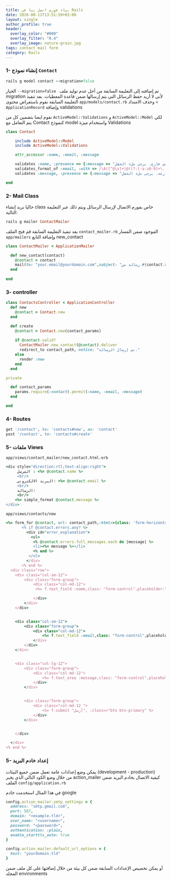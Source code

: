 ```yaml
---
title: بناء فورم اتصل بنا في Rails
date: 2016-08-11T13:51:59+03:00
layout: single
author_profile: true
header:
  overlay_color: "#000"
  overlay_filter: "0.4"
  overlay_image: nature-grain.jpg
tags: contact mail form
category: Rails
---
```


### 1- إنشاء نموذج `Contact`

~~~ruby
rails g model contact --migration=false 
~~~
الخيار `--migration=false ` تم إضافته إلى التعليمة السابقة من أجل عدم توليد ملف migration لأني لا أريد حفظ الرسائل التي يتم إرسالها ضمن قاعدة المعطيات.
بعد تنفيذ التعليمة السابقة نقوم باستعراض محتوى `app/models/contact.rb` وحذف  الامتداد `< ApplicationRecord` وإضافة validations

نقوم ايضا بتضمين كل من `ActiveModel::Validations` و `ActiveModel::Model`
لكي يتم التعامل مع Contact كنموذج model واستخدام ميزة Validations 

~~~ruby
class Contact

	include ActiveModel::Model
	include ActiveModel::Validations

	attr_accessor :name, :email, :message

	validates :name, :presence => {:message => "الاسم فارغ، يرجى ملء الحقل"}
	validates_format_of :email, :with => /\A([^@\s]+)@((?:[-a-z0-9]+\.)+[a-z]{2,})\z/i , :message => "البريد الالكتروني غير مقبول"
	validates :message, :presence => {:message => "الرسالة فارغة، يرجى ملء الحقل"}

end
~~~

### 2- Mail Class

حاليا نريد إنشاء class خاص بفورم الاتصال لإرسال الرسائل ويتم ذلك عبر التعليمة التالية:

~~~ruby
rails g mailer ContactMailer
~~~
بعد تنفيذ التعليمة السابقة قم فتح الملف `contact_mailer.rb` الموجود ضمن المسار `app/mailers` وإضافة التابع new_contact

~~~ruby
class ContactMailer < ApplicationMailer

  def new_contact(contact)
  	@contact = contact
    mail(to: "your.email@yourdomain.com",subject: "رسالة من #{contact.name}", from: "#{contact.name} <#{contact.email}>")
  end
  
end
~~~

### 3- controller 

~~~ruby
class ContactsController < ApplicationController
  def new
    @contact = Contact.new
  end

  def create
    @contact = Contact.new(contact_params)
    
    if @contact.valid?
      ContactMailer.new_contact(@contact).deliver
      redirect_to contact_path, notice: "تم إرسال الرسالة."
    else
      render :new
    end
  end

private

  def contact_params
    params.require(:contact).permit(:name, :email, :message)
  end

end
~~~



### 4- Routes

~~~ruby
get '/contact', to: 'contacts#new', as: 'contact'
post '/contact', to: 'contacts#create'
~~~

### 5- ملفات Views

`app/views/contact_mailer/new_contact.html.erb`

~~~ruby
<div style="direction:rtl;text-align:right">
	 المرسل : <%= @contact.name %>
	 <br/>
	 البريد الالكتروني: <%= @contact.email %>
	 <br/>
	 الرسالة:
	 <br/>
	<%= simple_format @contact.message %> 
</div>
~~~

`app/views/contacts/new`

~~~ruby
<%= form_for @contact, url: contact_path,:html=>{class: 'form-horizontal',id:"contactForm"} do |f| %>
       <% if @contact.errors.any? %>
         <div id="error_explanation">
           <ul>
            <% @contact.errors.full_messages.each do |message| %>
            <li><%= message %></li>
            <% end %>
          </ul>
         </div>
       <% end %>
  <div class="row">
    <div class="col-sm-12">
        <div class="form-group">
            <div class="col-md-12">
             <%= f.text_field :name,class: "form-control",placeholder:"الاسم الكامل",value: current_user ? current_user.name : "" %>

            </div>
        </div>
    </div>


    <div class="col-sm-12">
        <div class="form-group">
            <div class="col-md-12">
                <%= f.text_field :email,class: "form-control",placeholder:"البريد الالكتروني",value: current_user ? current_user.email : "" %>
            </div>
        </div>
    </div>


    <div class="col-lg-12">
        <div class="form-group">
            <div class="col-md-12">
                <%= f.text_area :message,class: "form-control",placeholder: "تفاصيل الرسالة" %>          
            </div>
        </div>


        <div class="form-group">
            <div class="col-md-12 ">
                <%= f.submit "أرسل", :class=>"btn btn-primary" %>
            </div>
        </div>


    </div>

  </div>
<% end %>
~~~

### 5- إعداد خادم البريد 

يمكن وضع إعدادات عامة تعمل ضمن جميع البيئات (development - production)  
من خلال وضع الكود التالي الذي يخبر action_mailer كيفية الاتصال بخادم البريد ضمن الملف `config/application.rb` 

في هذا المثال استخدمت خادم google

~~~ruby
config.action_mailer.smtp_settings = {
  address: "smtp.gmail.com",
  port: 587,
  domain: "<example.tld>",
  user_name: "<username>",
  password: "<password>",
  authentication: :plain,
  enable_starttls_auto: true
}

config.action_mailer.default_url_options = {
  host: "yourdomain.tld"
}
~~~

أو يمكن تخصيص الإعدادات السابقة ضمن كل بيئة من خلال إضافتها على كل ملف ضمن المجلد environments